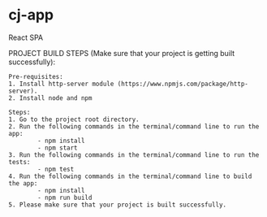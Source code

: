 # cj-app
React SPA

PROJECT BUILD STEPS (Make sure that your project is getting built successfully):

    Pre-requisites:
    1. Install http-server module (https://www.npmjs.com/package/http-server).
    2. Install node and npm

    Steps:
    1. Go to the project root directory.
    2. Run the following commands in the terminal/command line to run the app:
            - npm install
            - npm start
    3. Run the following commands in the terminal/command line to run the tests:
            - npm test
    4. Run the following commands in the terminal/command line to build the app:
            - npm install
            - npm run build
    5. Please make sure that your project is built successfully.
